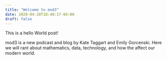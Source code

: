 ```yaml
---
title: "Welcome to mod3"
date: 2020-04-28T18:40:17-04:00
draft: false
---
```


This is a hello World post!

mod3 is a new podcast and blog by Kate Taggart and Emily Gorcenski. Here we will rant about mathematics, data, technology, and how the affect our modern world.

